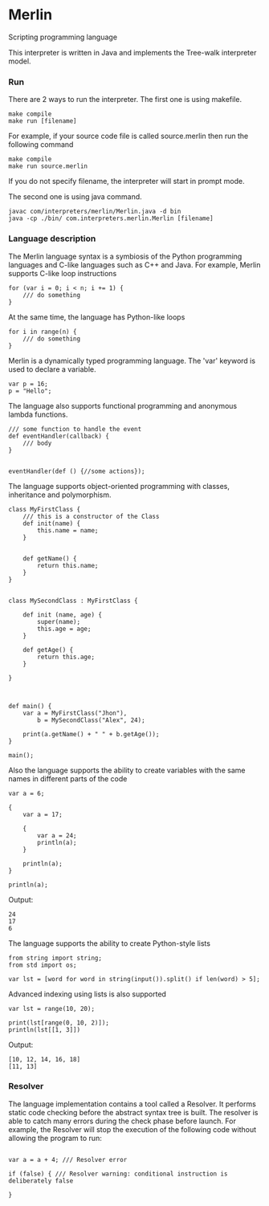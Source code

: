 # Merlin
Scripting programming language

This interpreter is written in Java and implements the Tree-walk interpreter model.


### Run

There are 2 ways to run the interpreter.
The first one is using makefile.

```
make compile
make run [filename]
```

For example, if your source code file is called source.merlin then run the following command

```
make compile
make run source.merlin
```

If you do not specify filename, the interpreter will start in prompt mode.


The second one is using java command.

```
javac com/interpreters/merlin/Merlin.java -d bin
java -cp ./bin/ com.interpreters.merlin.Merlin [filename]
```

### Language description
The Merlin language syntax is a symbiosis of the Python programming languages and C-like languages such as C++ and Java.
For example, Merlin supports C-like loop instructions

```
for (var i = 0; i < n; i += 1) {
    /// do something
}
```

At the same time, the language has Python-like loops

```
for i in range(n) {
    /// do something
}
```


Merlin is a dynamically typed programming language. The 'var' keyword is used to declare a variable.

```
var p = 16;
p = "Hello";
```

The language also supports functional programming and anonymous lambda functions.

```
/// some function to handle the event
def eventHandler(callback) {
    /// body
}


eventHandler(def () {//some actions});
```


The language supports object-oriented programming with classes, inheritance and polymorphism.

```
class MyFirstClass {
    /// this is a constructor of the Class
    def init(name) {
        this.name = name;
    }


    def getName() {
        return this.name;
    }
}


class MySecondClass : MyFirstClass {

    def init (name, age) {
        super(name);
        this.age = age;
    }

    def getAge() {
        return this.age;
    }

}



def main() {
    var a = MyFirstClass("Jhon"),
        b = MySecondClass("Alex", 24);

    print(a.getName() + " " + b.getAge());
}

main();

```

Also the language supports the ability to create variables with the same names in different parts of the code


```
var a = 6;

{
    var a = 17;

    {
        var a = 24;
        println(a);
    }

    println(a);
}

println(a);

```
Output:
```
24
17
6
```

The language supports the ability to create Python-style lists

```
from string import string;
from std import os;

var lst = [word for word in string(input()).split() if len(word) > 5]; 
```

Advanced indexing using lists is also supported

```
var lst = range(10, 20);

print(lst[range(0, 10, 2)]);
println(lst[[1, 3]])
```
Output:
```
[10, 12, 14, 16, 18]
[11, 13]
```

### Resolver
The language implementation contains a tool called a Resolver. It performs static code checking before the abstract syntax tree is built.
The resolver is able to catch many errors during the check phase before launch. For example, the Resolver will stop the execution of the following code without allowing the program to run:


```

var a = a + 4; /// Resolver error 

if (false) { /// Resolver warning: conditional instruction is deliberately false
    
}

```

